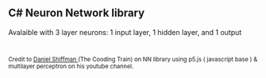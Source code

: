## C# Neuron Network library 
 
Avalaible with 3 layer neurons: 1 input layer, 1 hidden layer, and 1 output

#
<small> Credit to <a href="https://www.youtube.com/channel/UCvjgXvBlbQiydffZU7m1_aw"> Daniel Shiffman </a> (The Cooding Train) on NN library using p5.js ( javascript base ) & multilayer perceptron on his youtube channel. </small>